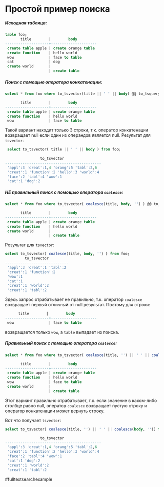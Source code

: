 # Простой пример поиска


##### Исходная таблица:
```sql
table foo;
       title        |        body
--------------------+---------------------
 create table apple | create orange table
 create function    | hello world
 wow                | face to table
 cat                | dog
 create world       |
                    | create table
```

##### Поиск с помощью оператора конкатенации:

```sql
select * from foo where to_tsvector(title || ' ' || body) @@ to_tsquery('create | table');

       title        |        body
--------------------+---------------------
 create table apple | create orange table
 create function    | hello world
 wow                | face to table
```

Такой вариант находит только 3 строки, т.к. оператор конкатенации возвращает null если один из операндов является null. Результат для `tcvector`:

```sql
 select to_tsvector( title || ' ' || body ) from foo;
 
                to_tsvector
--------------------------------------------
 'appl':3 'creat':1,4 'orang':5 'tabl':2,6
 'creat':1 'function':2 'hello':3 'world':4
 'face':2 'tabl':4 'wow':1
 'cat':1 'dog':2
```


##### НЕ правильный поиск с помощью оператора `coalesce`:
```sql
select * from foo where to_tsvector( coalesce(title, body, '') ) @@ to_tsquery('create | table');

       title        |        body
--------------------+---------------------
 create table apple | create orange table
 create function    | hello world
 create world       |
                    | create table
```

Результат для `tsvector`:
```sql
select to_tsvector( coalesce(title, body, '') ) from foo;
         to_tsvector
-----------------------------
 'appl':3 'creat':1 'tabl':2
 'creat':1 'function':2
 'wow':1
 'cat':1
 'creat':1 'world':2
 'creat':1 'tabl':2
```

Здесь запрос отрабатывает не правильно, т.к. оператор `coalesce` возвращает первый отличный от null результат. Поэтому для строки:
```sql
      title        |        body
--------------------+---------------------
 wow                | face to table
```

возвращается только `wow`, а `table` выпадает из поиска.


##### Правильный поиск с помощью оператора `coalesce`:
```sql
select * from foo where to_tsvector( coalesce(title, '') || ' ' || coalesce(body, '') ) @@ to_tsquery('create | table');

       title        |        body
--------------------+---------------------
 create table apple | create orange table
 create function    | hello world
 wow                | face to table
 create world       |
                    | create table
```

Этот вариант правильно отрабатывает, т.к. если значение в каком-либо столбце равно null, оператор `coalesce` возвращает пустую строку и оператор конкатенации может вернуть строку.

Вот что получает `tsvector`:
```sql
select to_tsvector( coalesce(title, '') || ' ' || coalesce(body, '')) from foo;

                to_tsvector
--------------------------------------------
 'appl':3 'creat':1,4 'orang':5 'tabl':2,6
 'creat':1 'function':2 'hello':3 'world':4
 'face':2 'tabl':4 'wow':1
 'cat':1 'dog':2
 'creat':1 'world':2
 'creat':1 'tabl':2
```

#fulltextsearchexample